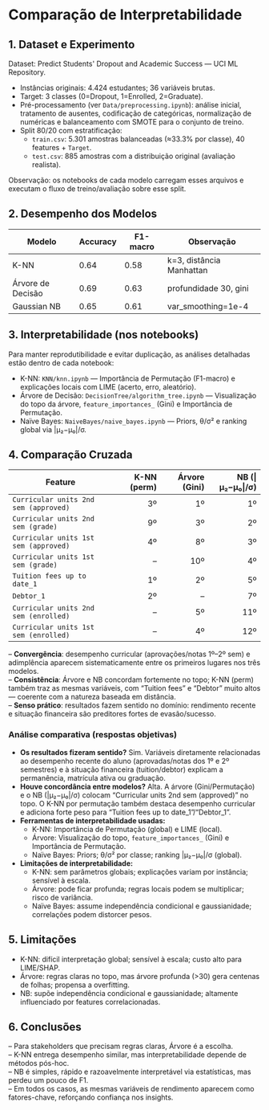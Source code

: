 # Comparação de Interpretabilidade

## 1. Dataset e Experimento
Dataset: Predict Students' Dropout and Academic Success — UCI ML Repository. 

- Instâncias originais: 4.424 estudantes; 36 variáveis brutas.  
- Target: 3 classes (0=Dropout, 1=Enrolled, 2=Graduate).  
- Pré-processamento (ver `Data/preprocessing.ipynb`): análise inicial, tratamento de ausentes, codificação de categóricas, normalização de numéricas e balanceamento com SMOTE para o conjunto de treino.  
- Split 80/20 com estratificação:  
  - `train.csv`: 5.301 amostras balanceadas (≈33.3% por classe), 40 features + `Target`.  
  - `test.csv`: 885 amostras com a distribuição original (avaliação realista).  

Observação: os notebooks de cada modelo carregam esses arquivos e executam o fluxo de treino/avaliação sobre esse split.

## 2. Desempenho dos Modelos
| Modelo | Accuracy | F1-macro | Observação |
|-------|-----------|----------|------------|
| K-NN  | 0.64 | 0.58 | k=3, distância Manhattan |
| Árvore de Decisão | 0.69 | 0.63 | profundidade 30, gini |
| Gaussian NB | 0.65 | 0.61 | var_smoothing=1e-4 |

## 3. Interpretabilidade (nos notebooks)
Para manter reprodutibilidade e evitar duplicação, as análises detalhadas estão dentro de cada notebook:

- K-NN: `KNN/knn.ipynb` — Importância de Permutação (F1-macro) e explicações locais com LIME (acerto, erro, aleatório).  
- Árvore de Decisão: `DecisionTree/algorithm_tree.ipynb` — Visualização do topo da árvore, `feature_importances_` (Gini) e Importância de Permutação.  
- Naïve Bayes: `NaiveBayes/naive_bayes.ipynb` — Priors, θ/σ² e ranking global via |μ₂−μ₀|/σ.

## 4. Comparação Cruzada
| Feature | K-NN (perm) | Árvore (Gini) | NB (\|μ₂−μ₀\|/σ) |
|---|---:|---:|---:|
| `Curricular units 2nd sem (approved)` | 3º | 1º | 1º |
| `Curricular units 2nd sem (grade)` | 9º | 3º | 2º |
| `Curricular units 1st sem (approved)` | 4º | 8º | 3º |
| `Curricular units 1st sem (grade)` | – | 10º | 4º |
| `Tuition fees up to date_1` | 1º | 2º | 5º |
| `Debtor_1` | 2º | – | 7º |
| `Curricular units 2nd sem (enrolled)` | – | 5º | 11º |
| `Curricular units 1st sem (enrolled)` | – | 4º | 12º |

– **Convergência**: desempenho curricular (aprovações/notas 1º–2º sem) e adimplência aparecem sistematicamente entre os primeiros lugares nos três modelos.  
– **Consistência**: Árvore e NB concordam fortemente no topo; K-NN (perm) também traz as mesmas variáveis, com “Tuition fees” e “Debtor” muito altos — coerente com a natureza baseada em distância.  
– **Senso prático**: resultados fazem sentido no domínio: rendimento recente e situação financeira são preditores fortes de evasão/sucesso.

### Análise comparativa (respostas objetivas)
- **Os resultados fizeram sentido?** Sim. Variáveis diretamente relacionadas ao desempenho recente do aluno (aprovadas/notas dos 1º e 2º semestres) e à situação financeira (tuition/debtor) explicam a permanência, matrícula ativa ou graduação.  
- **Houve concordância entre modelos?** Alta. A árvore (Gini/Permutação) e o NB (|μ₂−μ₀|/σ) colocam “Curricular units 2nd sem (approved)” no topo. O K-NN por permutação também destaca desempenho curricular e adiciona forte peso para “Tuition fees up to date_1”/“Debtor_1”.  
- **Ferramentas de interpretabilidade usadas:**  
  - K-NN: Importância de Permutação (global) e LIME (local).  
  - Árvore: Visualização do topo, `feature_importances_` (Gini) e Importância de Permutação.  
  - Naïve Bayes: Priors; θ/σ² por classe; ranking |μ₂−μ₀|/σ (global).  
- **Limitações de interpretabilidade:**  
  - K-NN: sem parâmetros globais; explicações variam por instância; sensível à escala.  
  - Árvore: pode ficar profunda; regras locais podem se multiplicar; risco de variância.  
  - Naïve Bayes: assume independência condicional e gaussianidade; correlações podem distorcer pesos.

## 5. Limitações
* K-NN: difícil interpretação global; sensível à escala; custo alto para LIME/SHAP.  
* Árvore: regras claras no topo, mas árvore profunda (>30) gera centenas de folhas; propensa a overfitting.  
* NB: supõe independência condicional e gaussianidade; altamente influenciado por features correlacionadas.

## 6. Conclusões
– Para stakeholders que precisam regras claras, Árvore é a escolha.  
– K-NN entrega desempenho similar, mas interpretabilidade depende de métodos pós-hoc.  
– NB é simples, rápido e razoavelmente interpretável via estatísticas, mas perdeu um pouco de F1.  
– Em todos os casos, as mesmas variáveis de rendimento aparecem como fatores-chave, reforçando confiança nos insights.
